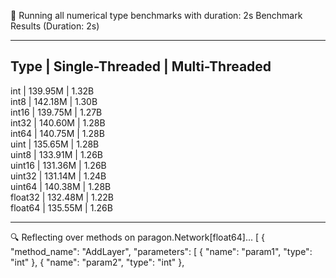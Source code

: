 🧪 Running all numerical type benchmarks with duration: 2s
Benchmark Results (Duration: 2s)

---

## Type | Single-Threaded | Multi-Threaded

int | 139.95M | 1.32B  
int8 | 142.18M | 1.30B  
int16 | 139.75M | 1.27B  
int32 | 140.60M | 1.28B  
int64 | 140.75M | 1.28B  
uint | 135.65M | 1.28B  
uint8 | 133.91M | 1.26B  
uint16 | 131.36M | 1.26B  
uint32 | 131.14M | 1.24B  
uint64 | 140.38M | 1.28B  
float32 | 132.48M | 1.22B  
float64 | 135.55M | 1.26B

---

🔍 Reflecting over methods on paragon.Network[float64]...
[
{
"method_name": "AddLayer",
"parameters": [
{
"name": "param1",
"type": "int"
},
{
"name": "param2",
"type": "int"
},
